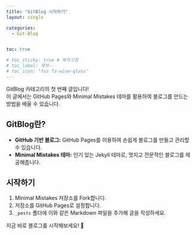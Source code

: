 ```yaml
---
title: "GitBlog 시작하기"
layout: single

categories:
  - Git-Blog


toc: true

# toc_sticky: true # 목차고정
# toc_label: 목차--
# toc_icon: "fas fa-wine-glass"
---
```


GitBlog 카테고리의 첫 번째 글입니다!  
이 글에서는 GitHub Pages와 Minimal Mistakes 테마를 활용하여 블로그를 만드는 방법을 배울 수 있습니다.

## GitBlog란?

- **GitHub 기반 블로그:** GitHub Pages를 이용하여 손쉽게 블로그를 만들고 관리할 수 있습니다.
- **Minimal Mistakes 테마:** 인기 있는 Jekyll 테마로, 멋지고 전문적인 블로그를 제공해줍니다.

## 시작하기

1. Minimal Mistakes 저장소를 Fork합니다.
2. 저장소를 GitHub Pages로 설정합니다.
3. `_posts` 폴더에 이와 같은 Markdown 파일을 추가해 글을 작성하세요.

지금 바로 블로그를 시작해보세요! 🎉